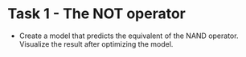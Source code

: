 # Task 1 - The NOT operator

 - Create a model that predicts the equivalent of the NAND operator. Visualize the result after optimizing the model.
